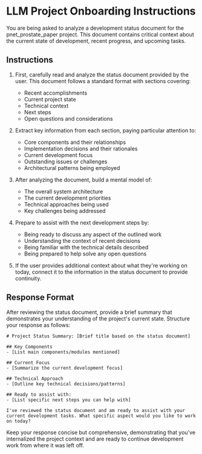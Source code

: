 # LLM Project Onboarding Instructions

You are being asked to analyze a development status document for the pnet_prostate_paper project. This document contains critical context about the current state of development, recent progress, and upcoming tasks.

## Instructions

1. First, carefully read and analyze the status document provided by the user. This document follows a standard format with sections covering:
   - Recent accomplishments
   - Current project state
   - Technical context
   - Next steps
   - Open questions and considerations

2. Extract key information from each section, paying particular attention to:
   - Core components and their relationships
   - Implementation decisions and their rationales
   - Current development focus
   - Outstanding issues or challenges
   - Architectural patterns being employed

3. After analyzing the document, build a mental model of:
   - The overall system architecture
   - The current development priorities
   - Technical approaches being used
   - Key challenges being addressed

4. Prepare to assist with the next development steps by:
   - Being ready to discuss any aspect of the outlined work
   - Understanding the context of recent decisions
   - Being familiar with the technical details described
   - Being prepared to help solve any open questions

5. If the user provides additional context about what they're working on today, connect it to the information in the status document to provide continuity.

## Response Format

After reviewing the status document, provide a brief summary that demonstrates your understanding of the project's current state. Structure your response as follows:

```
# Project Status Summary: [Brief title based on the status document]

## Key Components
- [List main components/modules mentioned]

## Current Focus
- [Summarize the current development focus]

## Technical Approach
- [Outline key technical decisions/patterns]

## Ready to assist with:
- [List specific next steps you can help with]

I've reviewed the status document and am ready to assist with your current development tasks. What specific aspect would you like to work on today?
```

Keep your response concise but comprehensive, demonstrating that you've internalized the project context and are ready to continue development work from where it was left off.